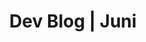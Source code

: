 ---
slug: 'juni-dev-blog'
title: 'Dev Blog | Juni'
authors: 'dalol'
tags:
    - dev blog
    - craftattack
    - wiki
---
